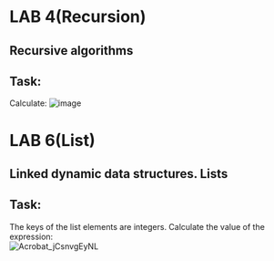 # LAB 4(Recursion)  
 
## Recursive algorithms

## Task:
Calculate:
![image](https://github.com/user-attachments/assets/abe02157-c6f1-4fe8-9a3d-b648210e3d69)


# LAB 6(List)  

## Linked dynamic data structures. Lists

## Task:
The keys of the list elements are integers. Calculate the value of the expression:  
![Acrobat_jCsnvgEyNL](https://github.com/user-attachments/assets/e0f594cb-375a-4a97-9bf0-af2e360d7644)

